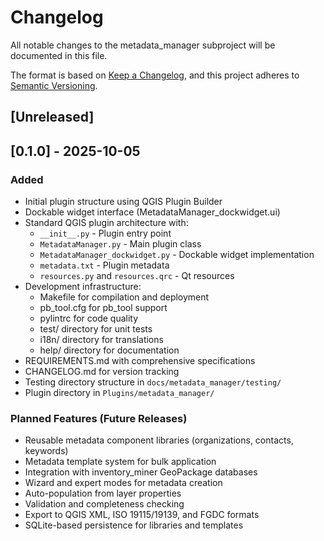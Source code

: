 # Changelog

All notable changes to the metadata_manager subproject will be documented in this file.

The format is based on [Keep a Changelog](https://keepachangelog.com/en/1.0.0/),
and this project adheres to [Semantic Versioning](https://semver.org/spec/v2.0.0.html).

## [Unreleased]

## [0.1.0] - 2025-10-05

### Added
- Initial plugin structure using QGIS Plugin Builder
- Dockable widget interface (MetadataManager_dockwidget.ui)
- Standard QGIS plugin architecture with:
  - `__init__.py` - Plugin entry point
  - `MetadataManager.py` - Main plugin class
  - `MetadataManager_dockwidget.py` - Dockable widget implementation
  - `metadata.txt` - Plugin metadata
  - `resources.py` and `resources.qrc` - Qt resources
- Development infrastructure:
  - Makefile for compilation and deployment
  - pb_tool.cfg for pb_tool support
  - pylintrc for code quality
  - test/ directory for unit tests
  - i18n/ directory for translations
  - help/ directory for documentation
- REQUIREMENTS.md with comprehensive specifications
- CHANGELOG.md for version tracking
- Testing directory structure in `docs/metadata_manager/testing/`
- Plugin directory in `Plugins/metadata_manager/`

### Planned Features (Future Releases)
- Reusable metadata component libraries (organizations, contacts, keywords)
- Metadata template system for bulk application
- Integration with inventory_miner GeoPackage databases
- Wizard and expert modes for metadata creation
- Auto-population from layer properties
- Validation and completeness checking
- Export to QGIS XML, ISO 19115/19139, and FGDC formats
- SQLite-based persistence for libraries and templates
